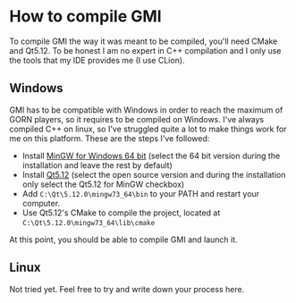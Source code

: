 # How to compile GMI

To compile GMI the way it was meant to be compiled, you'll need CMake and Qt5.12.
To be honest I am no expert in C++ compilation and I only use the tools that my IDE provides me (I use CLion).

## Windows
GMI has to be compatible with Windows in order to reach the maximum of GORN players, so it requires to be compiled on Windows. I've always compiled C++ on linux, so I've struggled quite a lot to make things work for me on this platform.
These are the steps I've followed:
* Install [MinGW for Windows 64 bit](https://sourceforge.net/projects/mingw-w64/files/Toolchains%20targetting%20Win64/Personal%20Builds/rubenvb/gcc-4.8-release/) (select the 64 bit version during the installation and leave the rest by default)
* Install [Qt5.12](https://www.qt.io/download) (select the open source version and during the installation only select the Qt5.12 for MinGW checkbox)
* Add `C:\Qt\5.12.0\mingw73_64\bin` to your PATH and restart your computer.
* Use Qt5.12's CMake to compile the project, located at `C:\Qt\5.12.0\mingw73_64\lib\cmake`

At this point, you should be able to compile GMI and launch it.

## Linux
Not tried yet. Feel free to try and write down your process here.
